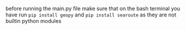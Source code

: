 before running the main.py file make sure that on the bash terminal you have run ` pip install geopy ` and ` pip install searoute ` as they are not builtin python modules
